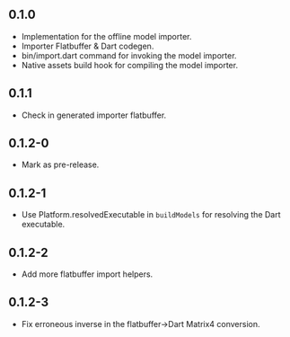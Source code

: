 ## 0.1.0

* Implementation for the offline model importer.
* Importer Flatbuffer & Dart codegen.
* bin/import.dart command for invoking the model importer.
* Native assets build hook for compiling the model importer.

## 0.1.1

* Check in generated importer flatbuffer.

## 0.1.2-0

* Mark as pre-release.

## 0.1.2-1

* Use Platform.resolvedExecutable in `buildModels` for resolving the Dart executable.

## 0.1.2-2

* Add more flatbuffer import helpers.

## 0.1.2-3

* Fix erroneous inverse in the flatbuffer->Dart Matrix4 conversion.
